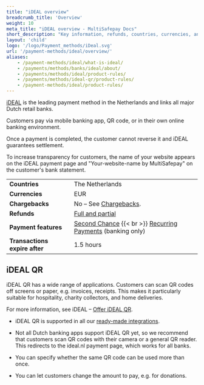 ```yaml
---
title: "iDEAL overview"
breadcrumb_title: 'Overview'
weight: 10
meta_title: "iDEAL overview - MultiSafepay Docs"
short_description: "Key information, refunds, countries, currencies, and features"
layout: 'child'
logo: '/logo/Payment_methods/iDeal.svg'
url: '/payment-methods/ideal/overview/'
aliases: 
    - /payment-methods/ideal/what-is-ideal/
    - /payments/methods/banks/ideal/about/
    - /payments/methods/ideal/product-rules/
    - /payments/methods/ideal-qr/product-rules/
    - /payment-methods/ideal/product-rules/
---
```

[iDEAL](https://www.ideal.nl/en/) is the leading payment method in the Netherlands and links all major Dutch retail banks. 

Customers pay via mobile banking app, QR code, or in their own online banking environment. 

Once a payment is completed, the customer cannot reverse it and iDEAL guarantees settlement.

To increase transparency for customers, the name of your website appears on the iDEAL payment page and "Your-website-name by MultiSafepay" on the customer's bank statement.

|   |   |   |
|---|---|---|
| **Countries**  | The Netherlands  | 
| **Currencies**  | EUR | 
| **Chargebacks**  | No – See [Chargebacks](/payments/chargebacks/). | 
| **Refunds** | [Full and partial](/refunds/full-partial/) |
| **Payment features** | [Second Chance](/features/second-chance/) {{< br >}} [Recurring Payments](/features/recurring-payments/) (banking only) |
| **Transactions expire after** | 1.5 hours |

## iDEAL QR
 
iDEAL QR has a wide range of applications. Customers can scan QR codes off screens or paper, e.g. invoices, receipts. This makes it particularly suitable for hospitality, charity collectors, and home deliveries. 

For more information, see iDEAL – [Offer iDEAL QR](https://www.ideal.nl/en/businesses/offer-ideal-qr/).

- iDEAL QR is supported in all our [ready-made integrations](/payments/integrations/). 

- Not all Dutch banking apps support iDEAL QR yet, so we recommend that customers scan QR codes with their camera or a general QR reader. This redirects to the ideal.nl payment page, which works for all banks. 

- You can specify whether the same QR code can be used more than once.

- You can let customers change the amount to pay, e.g. for donations. 




